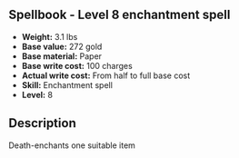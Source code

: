 ## Spellbook - Level 8 enchantment spell

- **Weight:** 3.1 lbs
- **Base value:** 272 gold
- **Base material:** Paper
- **Base write cost:** 100 charges
- **Actual write cost:** From half to full base cost
- **Skill:** Enchantment spell
- **Level:** 8

## Description

Death-enchants one suitable item

